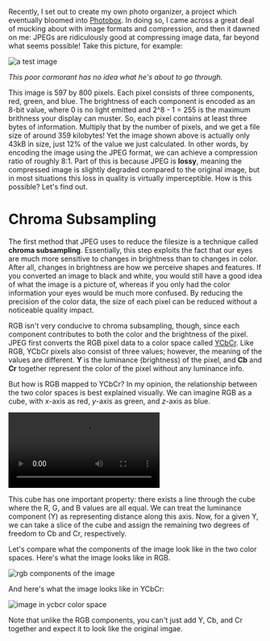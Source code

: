 Recently, I set out to create my own photo organizer, a project which eventually bloomed into [Photobox](https://github.com/adrian154/photobox). In doing so, I came across a great deal of mucking about with image formats and compression, and then it dawned on me: JPEGs are ridiculously good at compressing image data, far beyond what seems possible! Take this picture, for example:

![a test image](resources/jpeg/test-compressed.jpg)

*This poor cormorant has no idea what he's about to go through.*

This image is 597 by 800 pixels. Each pixel consists of three components, red, green, and blue. The brightness of each component is encoded as an 8-bit value, where 0 is no light emitted and 2^8 - 1 = 255 is the maximum brithness your display can muster. So, each pixel contains at least three bytes of information. Multiply that by the number of pixels, and we get a file size of around 359 kilobytes! Yet the image shown above is actually only 43kB in size, just 12% of the value we just calculated. In other words, by encoding the image using the JPEG format, we can achieve a compression ratio of roughly 8:1. Part of this is because JPEG is **lossy**, meaning the compressed image is slightly degraded compared to the original image, but in most situations this loss in quality is virtually imperceptible. How is this possible? Let's find out.

# Chroma Subsampling

The first method that JPEG uses to reduce the filesize is a technique called **chroma subsampling**. Essentially, this step exploits the fact that our eyes are much more sensitive to changes in brightness than to changes in color. After all, changes in brightness are how we perceive shapes and features. If you converted an image to black and white, you would still have a good idea of what the image is a picture of, whereas if you only had the color information your eyes would be much more confused. By reducing the precision of the color data, the size of each pixel can be reduced without a noticeable quality impact.

RGB isn't very conducive to chroma subsampling, though, since each component contributes to both the color and the brightness of the pixel. JPEG first converts the RGB pixel data to a color space called [YCbCr](https://en.wikipedia.org/wiki/YCbCr). Like RGB, YCbCr pixels also consist of three values; however, the meaning of the values are different. **Y** is the luminance (brightness) of the pixel, and **Cb** and **Cr** together represent the color of the pixel without any luminance info.

But how is RGB mapped to YCbCr? In my opinion, the relationship between the two color spaces is best explained visually. We can imagine RGB as a cube, with *x*-axis as red, *y*-axis as green, and *z*-axis as blue.

<video loop controls autoplay><source src="resources/jpeg/rgb-cube-animation.mp4" type="video/mp4"></video>

This cube has one important property: there exists a line through the cube where the R, G, and B values are all equal. We can treat the luminance component (Y) as representing distance along this axis. Now, for a given Y, we can take a slice of the cube and assign the remaining two degrees of freedom to Cb and Cr, respectively.


Let's compare what the components of the image look like in the two color spaces. Here's what the image looks like in RGB.

![rgb components of the image](resources/jpeg/rgb-components.jpg)

And here's what the image looks like in YCbCr:

![image in ycbcr color space](resources/jpeg/cormorant-ycbcr.jpg)

Note that unlike the RGB components, you can't just add Y, Cb, and Cr together and expect it to look like the original imgae.